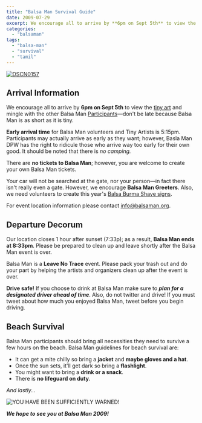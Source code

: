 ```yaml
---
title: "Balsa Man Survival Guide"
date: 2009-07-29
excerpt: We encourage all to arrive by **6pm on Sept 5th** to view the tiny art and mingle with the other Balsa Man Participants—don't be late because Balsa Man is as short as it is tiny.
categories: 
  - "balsaman"
tags: 
  - "balsa-man"
  - "survival"
  - "tamil"
---
```


[![DSCN0157](/images/2813440120_2ee7fae04f.jpg "Participants Arrive at Balsa Man 2008")](https://www.flickr.com/photos/ebisue88/2813440120/ "DSCN0157 by ebisue, on Flickr")

## Arrival Information

We encourage all to arrive by **6pm on Sept 5th** to view the [tiny art](https://balsaman.org/tiny-art-grants/) and mingle with the other Balsa Man [Participants](https://balsaman.org/participate/)—don't be late because Balsa Man is as short as it is tiny.

**Early arrival time** for Balsa Man volunteers and Tiny Artists is 5:15pm. Participants may actually arrive as early as they want; however, Basla Man DPW has the right to ridicule those who arrive way too early for their own good. It should be noted that there is _no camping._

There are **no tickets to Balsa Man**; however, you are welcome to create your own Balsa Man tickets.

Your car will not be searched at the gate, nor your person—in fact there isn't really even a gate. However, we encourage **Balsa Man Greeters**. Also, we need volunteers to create this year's [Balsa Burma Shave signs](https://www.flickr.com/photos/jhrphotos/2814562813/).

For event location information please contact [info@balsaman.org](mailto:info@balsaman.org).

## Departure Decorum

Our location closes 1 hour after sunset (7:33p); as a result, **Balsa Man ends at 8:33pm**. Please be prepared to clean up and leave shortly after the Balsa Man event is over.

Balsa Man is a **Leave No Trace** event. Please pack your trash out and do your part by helping the artists and organizers clean up after the event is over.

**Drive safe!** If you choose to drink at Balsa Man make sure to **_plan for a designated driver ahead of time_**. Also, do not twitter and drive! If you must tweet about how much you enjoyed Balsa Man, tweet before you begin driving.

## Beach Survival

Balsa Man participants should bring all necessities they need to survive a few hours on the beach. Balsa Man guidelines for beach survival are:

- It can get a mite chilly so bring a **jacket** and **maybe gloves and a hat**.
- Once the sun sets, it'll get dark so bring a **flashlight**.
- You might want to bring a **drink or a snack**.
- There is **no lifeguard on duty**.

_And lastly…_

![YOU HAVE BEEN SUFFICIENTLY WARNED!](/images/tamil-sign.png "YOU HAVE BEEN SUFFICIENTLY WARNED!")

**_We hope to see you at Balsa Man 2009!_**
